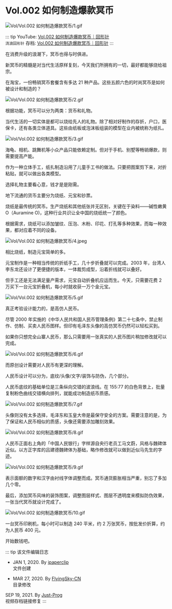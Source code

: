 # Vol.002 如何制造爆款冥币

![Vol/Vol.002 如何制造爆款冥币/1.gif](https://cdn.jsdelivr.net/gh/ipaperclip-icu/static/image/文字稿/Vol/Vol.002%20如何制造爆款冥币/1.gif)

::: tip
YouTube: [Vol.002 如何制造爆款冥币｜回形针](https://www.youtube.com/watch?v=Hw1PsrzjW2Q)  
`流浪回形针` 存档: [Vol.002 如何制造爆款冥币｜回形针](https://ipaperclip.justprogsan.workers.dev/%E5%9B%9E%E5%BD%A2%E9%92%88PaperClip/%E5%B8%B8%E8%A7%84Vol/Vol.002%20%E5%A6%82%E4%BD%95%E5%88%B6%E9%80%A0%E7%88%86%E6%AC%BE%E5%86%A5%E5%B8%81%EF%BD%9C%E5%9B%9E%E5%BD%A2%E9%92%88.mp4?preview)
:::

在消费升级的浪潮下，冥币也得与时俱进。

新冥币的精髓是对当代生活原样复刻，今天我们所拥有的一切，最好都能够烧给祖宗。

在淘宝，一份畅销冥币套餐含有多达 21 种产品。这些五颜六色的时尚冥币是如何被设计和制造的？

![Vol/Vol.002 如何制造爆款冥币/2.gif](https://cdn.jsdelivr.net/gh/ipaperclip-icu/static/image/文字稿/Vol/Vol.002%20如何制造爆款冥币/2.gif)

根据功能，冥币可以分为两类：货币和礼物。

当代生活的一切实体是都可以烧给先人的礼物。除了相对好制作的存折，户口，医保卡，还有各类立体道具。这些由纸板或泡沫板组装的模型在业内被统称为纸扎。

![Vol/Vol.002 如何制造爆款冥币/3.gif](https://cdn.jsdelivr.net/gh/ipaperclip-icu/static/image/文字稿/Vol/Vol.002%20如何制造爆款冥币/3.gif)

海龟、相机、跳舞机等小众产品只能依赖定制。但对于手机、别墅等畅销爆款，则需要提高产能。

作为一种立体手工，纸扎制造沿用了儿童手工书的做法。只要把图案剪下来，对折粘贴，就可以做出各类模型。

选择礼物主要看心意，钱才是是刚需。

地下流通的货币主要分为烧纸、元宝和钞票。

烧纸是最传统的冥币。生产烧纸和其他纸张并无区别，关键在于染料——碱性嫩黄 O（Auramine O)，这种行业共识让全中国的烧纸统一了颜色。

根据需求，烧纸可以添加皱纹、压泡、木粉、印花、打孔等多种效果，而每一种效果，都对应着不同的设备。

![Vol/Vol.002 如何制造爆款冥币/4.jpeg](https://cdn.jsdelivr.net/gh/ipaperclip-icu/static/image/文字稿/Vol/Vol.002%20如何制造爆款冥币/4.jpeg)

相比烧纸，制造元宝简单的多。

元宝制作是一种相当传统的折纸手工，几十步折叠就可以完成。2003 年，台湾人李东龙还设计了更便捷的版本，一体裁剪成型，沿着折线就可以叠好。

但手工还是无法满足量产需求，元宝自动折叠机应运而生。今天，只需要花费 2 万买下一台元宝折叠机，每小时就收获一万个金元宝。

![Vol/Vol.002 如何制造爆款冥币/5.gif](https://cdn.jsdelivr.net/gh/ipaperclip-icu/static/image/文字稿/Vol/Vol.002%20如何制造爆款冥币/5.gif)

真正考验设计能力的，是高仿人民币。

尽管 2000 年实施的《中华人民共和国人民币管理条例》第二十七条中，禁止制作、仿制、买卖人民币图样。但印有毛泽东头像的高仿冥币仍然可以轻松买到。

如果你只想完全山寨人民币，那么只需要用一张真实的人民币图片稍加修改就可以完成。

![Vol/Vol.002 如何制造爆款冥币/6.gif](https://cdn.jsdelivr.net/gh/ipaperclip-icu/static/image/文字稿/Vol/Vol.002%20如何制造爆款冥币/6.gif)

而原创设计需要对人民币有更深的理解。

人民币设计可以分为，底纹/头像/文字/装饰与防伪，几个部分。

人民币底纹的基础单位是三条纵向交错的波浪线。在 155:77 的白色背景上，批量复制粉色曲线交错横向排列，就能成功制造纸币质感。

![Vol/Vol.002 如何制造爆款冥币/7.gif](https://cdn.jsdelivr.net/gh/ipaperclip-icu/static/image/文字稿/Vol/Vol.002%20如何制造爆款冥币/7.gif)

头像则没有太多选择，毛泽东和玉皇大帝是最保守安全的方案。需要注意的是，为了保证和人民币相似的质感，头像还需要添加雕刻效果。

![Vol/Vol.002 如何制造爆款冥币/8.gif](https://cdn.jsdelivr.net/gh/ipaperclip-icu/static/image/文字稿/Vol/Vol.002%20如何制造爆款冥币/8.gif)

人民币正面右上角的「中国人民银行」字样源自央行老员工马文蔚，风格与魏碑体近似。以方正字库的吕建德魏碑体为基础，略作修改就可以做到近似马先生的字迹。

![Vol/Vol.002 如何制造爆款冥币/9.gif](https://cdn.jsdelivr.net/gh/ipaperclip-icu/static/image/文字稿/Vol/Vol.002%20如何制造爆款冥币/9.gif)

表示面额的数字和汉字由衬线字体调整而成。冥币通货膨胀相当严重，别忘了多加几个零。

最后，添加冥币风味的装饰图案，调整图层样式、图层不透明度来模拟防伪效果，一张当代冥币就设计完成了。

![Vol/Vol.002 如何制造爆款冥币/10.gif](https://cdn.jsdelivr.net/gh/ipaperclip-icu/static/image/文字稿/Vol/Vol.002%20如何制造爆款冥币/10.gif)

一台冥币印刷机，每小时可以制造 240 平米，约 2 万张冥币，按批发价折算，约为人民币 400 元。

开始数钱吧。

::: tip 该文件编辑日志

- JAN 1, 2020. By [ipaperclip](https://github.com/ipaperclip)  
文件创建

- MAR 27, 2020. By [FlyingSky-CN](https://github.com/FlyingSky-CN)  
目录修改

SEP 19, 2021. By [Just-Prog](https://github.com/Just-Prog)  
视频存档链接修复
:::
